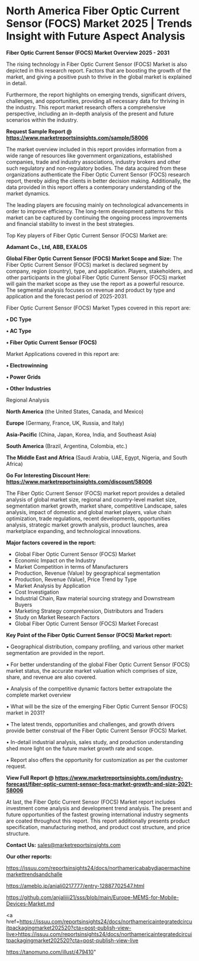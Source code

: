# North America Fiber Optic Current Sensor (FOCS) Market 2025 | Trends Insight with Future Aspect Analysis

<Strong> Fiber Optic Current Sensor (FOCS) Market Overview 2025 - 2031</strong>

The rising technology in Fiber Optic Current Sensor (FOCS) Market is also depicted in this research report. Factors that are boosting the growth of the market, and giving a positive push to thrive in the global market is explained in detail.

Furthermore, the report highlights on emerging trends, significant drivers, challenges, and opportunities, providing all necessary data for thriving in the industry. This report market research offers a comprehensive perspective, including an in-depth analysis of the present and future scenarios within the industry.

<strong>Request Sample Report @ <a href=https://www.marketreportsinsights.com/sample/58006>https://www.marketreportsinsights.com/sample/58006</a></strong>

The market overview included in this report provides information from a wide range of resources like government organizations, established companies, trade and industry associations, industry brokers and other such regulatory and non-regulatory bodies. The data acquired from these organizations authenticate the Fiber Optic Current Sensor (FOCS) research report, thereby aiding the clients in better decision making. Additionally, the data provided in this report offers a contemporary understanding of the market dynamics.

The leading players are focusing mainly on technological advancements in order to improve efficiency. The long-term development patterns for this market can be captured by continuing the ongoing process improvements and financial stability to invest in the best strategies.

Top Key players of Fiber Optic Current Sensor (FOCS) Market are:

<strong>Adamant Co., Ltd, ABB, EXALOS</strong>

<strong><b>Global Fiber Optic Current Sensor (FOCS) Market Scope and Size:</b></strong>
The Fiber Optic Current Sensor (FOCS) market is declared segment by company, region (country), type, and application. Players, stakeholders, and other participants in the global Fiber Optic Current Sensor (FOCS) market will gain the market scope as they use the report as a powerful resource. The segmental analysis focuses on revenue and product by type and application and the forecast period of 2025-2031.

Fiber Optic Current Sensor (FOCS) Market Types covered in this report are:

<strong>• DC Type

• AC Type

• Fiber Optic Current Sensor (FOCS)</strong>

Market Applications covered in this report are:

<strong>• Electrowinning

• Power Grids

• Other Industries</strong> 

Regional Analysis

<strong>North America</strong> (the United States, Canada, and Mexico)

<strong>Europe</strong> (Germany, France, UK, Russia, and Italy)

<strong>Asia-Pacific</strong> (China, Japan, Korea, India, and Southeast Asia)

<strong>South America</strong> (Brazil, Argentina, Colombia, etc.)

<strong>The Middle East and Africa</strong> (Saudi Arabia, UAE, Egypt, Nigeria, and South Africa)

<strong>Go For Interesting Discount Here: <a href=https://www.marketreportsinsights.com/discount/58006>https://www.marketreportsinsights.com/discount/58006</a></strong>

The Fiber Optic Current Sensor (FOCS) market report provides a detailed analysis of global market size, regional and country-level market size, segmentation market growth, market share, competitive Landscape, sales analysis, impact of domestic and global market players, value chain optimization, trade regulations, recent developments, opportunities analysis, strategic market growth analysis, product launches, area marketplace expanding, and technological innovations.

<strong><b>Major factors covered in the report:</b></strong>
<ul>
  <li>Global Fiber Optic Current Sensor (FOCS) Market </li>
  <li>Economic Impact on the Industry</li>
  <li>Market Competition in terms of Manufacturers</li>
  <li>Production, Revenue (Value) by geographical segmentation</li>
  <li>Production, Revenue (Value), Price Trend by Type</li>
  <li>Market Analysis by Application</li>
  <li>Cost Investigation</li>
  <li>Industrial Chain, Raw material sourcing strategy and Downstream Buyers</li>
  <li>Marketing Strategy comprehension, Distributors and Traders</li>
  <li>Study on Market Research Factors</li>
  <li>Global Fiber Optic Current Sensor (FOCS) Market Forecast</li>
</ul>

<strong><b>Key Point of the Fiber Optic Current Sensor (FOCS) Market report:</b></strong>

• Geographical distribution, company profiling, and various other market segmentation are provided in the report.

• For better understanding of the global Fiber Optic Current Sensor (FOCS) market status, the accurate market valuation which comprises of size, share, and revenue are also covered.

• Analysis of the competitive dynamic factors better extrapolate the complete market overview

• What will be the size of the emerging Fiber Optic Current Sensor (FOCS) market in 2031?

• The latest trends, opportunities and challenges, and growth drivers provide better construal of the Fiber Optic Current Sensor (FOCS) Market.

• In-detail industrial analysis, sales study, and production understanding shed more light on the future market growth rate and scope.

• Report also offers the opportunity for customization as per the customer request.

<strong><b>View Full Report @ <a href=https://www.marketreportsinsights.com/industry-forecast/fiber-optic-current-sensor-focs-market-growth-and-size-2021-58006>https://www.marketreportsinsights.com/industry-forecast/fiber-optic-current-sensor-focs-market-growth-and-size-2021-58006</a></b></strong>


At last, the Fiber Optic Current Sensor (FOCS) Market report includes investment come analysis and development trend analysis. The present and future opportunities of the fastest growing international industry segments are coated throughout this report. This report additionally presents product specification, manufacturing method, and product cost structure, and price structure.

<strong>Contact Us:</strong>
sales@marketreportsinsights.com

<strong>Our other reports:</strong>

<a href=https://issuu.com/reportsinsights24/docs/northamericababydiapermachinemarkettrendsandchalle>https://issuu.com/reportsinsights24/docs/northamericababydiapermachinemarkettrendsandchalle</a>

<a href=https://ameblo.jp/anjali0217777/entry-12887702547.html>https://ameblo.jp/anjali0217777/entry-12887702547.html</a>

<a href=https://github.com/anjaliiii21/sss/blob/main/Europe-MEMS-for-Mobile-Devices-Market.md>https://github.com/anjaliiii21/sss/blob/main/Europe-MEMS-for-Mobile-Devices-Market.md</a>

<a href=https://issuu.com/reportsinsights24/docs/northamericaintegratedcircuitpackagingmarket202520?cta=post-publish-view-live>https://issuu.com/reportsinsights24/docs/northamericaintegratedcircuitpackagingmarket202520?cta=post-publish-view-live</a>

<a href=https://tanomuno.com/illust/479410>https://tanomuno.com/illust/479410</a>"
